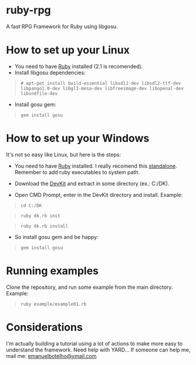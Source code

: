 # ruby-rpg
A fast RPG Framework for Ruby using libgosu.

# How to set up your Linux
* You need to have [Ruby](https://www.ruby-lang.org/) installed (2.1 is recomended).
* Install libgosu dependencies:

> ``# apt-get install build-essential libsdl2-dev libsdl2-ttf-dev libpango1.0-dev libgl1-mesa-dev libfreeimage-dev libopenal-dev libsndfile-dev``

* Install gosu gem:

> ``gem install gosu``

# How to set up your Windows
It's not so easy like Linux, but here is the steps:

* You need to have [Ruby](https://www.ruby-lang.org/) installed. I really recomend this [standalone](http://dl.bintray.com/oneclick/rubyinstaller/rubyinstaller-2.1.5.exe?direct). Remember to add ruby executables to system path.

* Download the [DevKit](http://cdn.rubyinstaller.org/archives/devkits/DevKit-mingw64-32-4.7.2-20130224-1151-sfx.exe) and extract in some directory (ex.: C:/DK).

* Open CMD Prompt, enter in the DevKit directory and install. Example:

> ``cd C:/DK``

> ``ruby dk.rb init``

> ``ruby dk.rb install``

* So install gosu gem and be happy:

> ``gem install gosu``

# Running examples
Clone the repository, and run some example from the main directory. Example: 

> ``ruby example/example01.rb``

# Considerations
I'm actually building a tutorial using a lot of actions to make more easy to understand the framework. Need help with YARD... If someone can help me, mail me: emanuelbotelho@ymail.com

